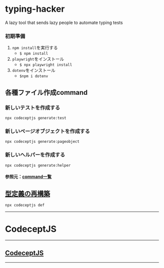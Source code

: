 # typing-hacker
A lazy tool that sends lazy people to automate typing tests

### 初期準備
1. `npm install`を実行する
   - `$ npm install`
4. `playwright`をインストール
   - `$ npx playwright install`
5. `dotenv`をインストール
   - `$npm i dotenv`

## 各種ファイル作成command

### 新しいテストを作成する
`npx codeceptjs generate:test`
### 新しいページオブジェクトを作成する
`npx codeceptjs generate:pageobject`
### 新しいヘルパーを作成する
`npx codeceptjs generate:helper`

#### 参照元：[command一覧](https://codecept.io/commands/)

## [型定義の再構築](https://codecept.io/typescript/)

`npx codeceptjs def`

---

# CodeceptJS

---
## [CodeceptJS](https://codecept.io/)
---
